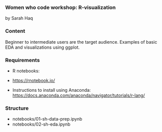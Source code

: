 ### Women who code workshop: R-visualization

by Sarah Haq


### Content
Beginner to intermediate users are the target audience. Examples of basic EDA and visualizations using ggplot.


### Requirements
* R notebooks:

* https://rnotebook.io/

* Instructions to install using Anaconda: https://docs.anaconda.com/anaconda/navigator/tutorials/r-lang/


### Structure
* notebooks/01-sh-data-prep.ipynb
* notebooks/02-sh-eda.ipynb

